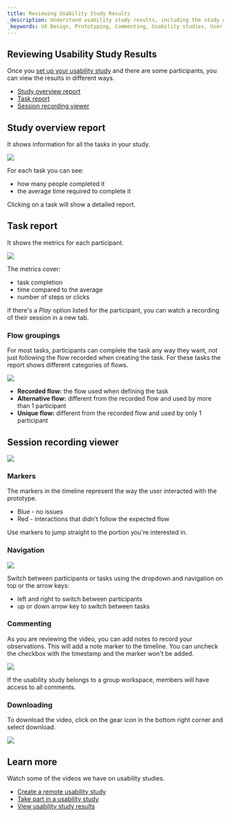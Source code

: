 ```yaml
---
title: Reviewing Usability Study Results
_description: Understand usability study results, including the study overview report, the task report, and the session recording viewer
_keywords: UX Design, Prototyping, Commenting, Usability studies, User testing
---
```


## Reviewing Usability Study Results

Once you [set up your usability study][1] and there are some participants, you can view the results in different ways.

* [Study overview report][a-1]
* [Task report][a-2]
* [Session recording viewer][a-3]

## Study overview report

It shows information for all the tasks in your study.

<div class="divider--half"></div>
<img src="../images/Usability_Study_Results_Overview_1.png" srcset="../images/Usability_Study_Results_Overview_1@2x.png 2x" />
<div class="divider--half"></div>
<div class="divider--half"></div>
<div class="divider--half"></div>
<div class="divider--half"></div>
<div class="divider--half"></div>


For each task you can see:

* how many people completed it
* the average time required to complete it

Clicking on a task will show a detailed report.

## Task report

It shows the metrics for each participant.

<div class="divider--half"></div>
<img src="../images/Usability_Study_Results_Overview_2.png" srcset="../images/Usability_Study_Results_Overview_2@2x.png 2x" />
<div class="divider--half"></div>
<div class="divider--half"></div>
<div class="divider--half"></div>
<div class="divider--half"></div>
<div class="divider--half"></div>

The metrics cover: 

* task completion
* time compared to the average
* number of steps or clicks


if there's a *Play* option listed for the participant, you can watch a recording of their session in a new tab.


### Flow groupings

For most tasks, participants can complete the task any way they want, not just following the flow recorded when creating the task. For these tasks the report shows different categories of flows.

<div class="divider--half"></div>
<img src="../images/Usability_Study_Results_Overview_3.png" srcset="../images/Usability_Study_Results_Overview_3@2x.png 2x" />
<div class="divider--half"></div>
<div class="divider--half"></div>
<div class="divider--half"></div>
<div class="divider--half"></div>
<div class="divider--half"></div>

* **Recorded flow:** the flow used when defining the task
* **Alternative flow:** different from the recorded flow and used by more than 1 participant
* **Unique flow:** different from the recorded flow and used by only 1 participant


## Session recording viewer

<div class="divider--half"></div>
<img src="../images/Understanding_The_Usability_Study_Report_3.png" srcset="../images/Understanding_The_Usability_Study_Report_3@2x.png 2x" />
<div class="divider--half"></div>
<div class="divider--half"></div>
<div class="divider--half"></div>
<div class="divider--half"></div>
<div class="divider--half"></div>

### Markers

The markers in the timeline represent the way the user interacted with the prototype.
* Blue - no issues 
* Red - interactions that didn’t follow the expected flow

Use markers to jump straight to the portion you're interested in.

### Navigation

<div class="divider--half"></div>
<img src="../images/Understanding_The_Usability_Study_Report_4.png" srcset="../images/Understanding_The_Usability_Study_Report_4@2x.png 2x" />
<div class="divider--half"></div>
<div class="divider--half"></div>
<div class="divider--half"></div>
<div class="divider--half"></div>
<div class="divider--half"></div>

Switch between participants or tasks using the dropdown and navigation on top or the arrow keys: 
* left and right to switch between participants
* up or down arrow key to switch between tasks

### Commenting

As you are reviewing the video, you can add notes to record your observations. This will add a note marker to the timeline. You can uncheck the checkbox with the timestamp and the marker won't be added.

<div class="divider--half"></div>
<img src="../images/Understanding_The_Usability_Study_Report_5.png" srcset="../images/Understanding_The_Usability_Study_Report_5@2x.png 2x" />
<div class="divider--half"></div>
<div class="divider--half"></div>
<div class="divider--half"></div>
<div class="divider--half"></div>
<div class="divider--half"></div>

If the usability study belongs to a group workspace, members will have access to all comments.

### Downloading

To download the video, click on the gear icon in the bottom right corner and select download.

<div class="divider--half"></div>
<img src="../images/Understanding_The_Usability_Study_Report_6.png" srcset="../images/Understanding_The_Usability_Study_Report_6@2x.png 2x" />
<div class="divider--half"></div>
<div class="divider--half"></div>
<div class="divider--half"></div>
<div class="divider--half"></div>
<div class="divider--half"></div>

## Learn more

Watch some of the videos we have on usability studies.

* [Create a remote usability study](https://www.youtube.com/watch?v=W7IxYTijvx0?rel=0&autoplay=1)
* [Take part in a usability study](https://www.youtube.com/watch?v=dfrxhBW5NFQ?rel=0&autoplay=1)
* [View usability study results](https://www.youtube.com/watch?v=00P6DwMbYMM?rel=0&autoplay=1)

[1]: https://www.youtube.com/watch?v=vilyDL4fDT0

[a-1]: #study-overview-report 
[a-2]: #task-report
[a-3]: #session-recording-viewer
